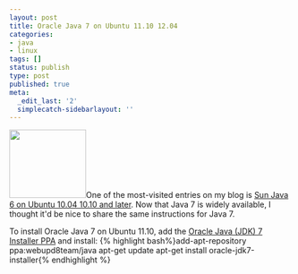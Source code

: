 ```yaml
---
layout: post
title: Oracle Java 7 on Ubuntu 11.10 12.04
categories:
- java
- linux
tags: []
status: publish
type: post
published: true
meta:
  _edit_last: '2'
  simplecatch-sidebarlayout: ''
---
```

<a href="https://launchpad.net/~webupd8team/+archive/java"><img class="alignright" src="http://photos.smugmug.com/photos/i-96qDSQx/0/O/i-96qDSQx.gif" alt="" width="137" height="122" /></a>One of the most-visited entries on my blog is <a title="Sun Java 6 on Ubuntu 10.04 10.10 and later" href="http://codeaweso.me/2010/07/sun-java-6-on-ubuntu-10-04-10-10-and-later/">Sun Java 6 on Ubuntu 10.04 10.10 and later</a>. Now that Java 7 is widely available, I thought it'd be nice to share the same instructions for Java 7.

To install Oracle Java 7 on Ubuntu 11.10, add the <a href="https://launchpad.net/~webupd8team/+archive/java">Oracle Java (JDK) 7 Installer PPA</a> and install:
{% highlight bash%}add-apt-repository ppa:webupd8team/java
apt-get update
apt-get install oracle-jdk7-installer{% endhighlight %}

